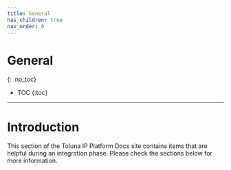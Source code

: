 ```yaml
---
title: General
has_children: true
nav_order: 0
---
```


# General
{: .no_toc}

* TOC
{:toc}

---

# Introduction

This section of the Toluna IP Platform Docs site contains items that are helpful during an integration phase. Please check the sections below for more information. 